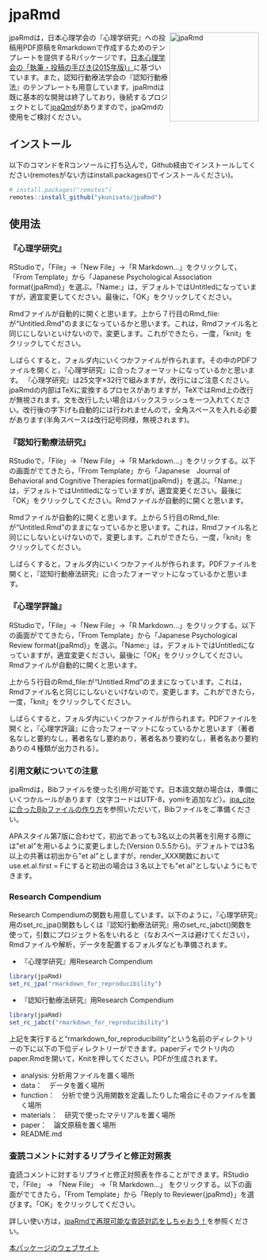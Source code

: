 # jpaRmd

<img src="inst/jpaRmd.png" align="right" alt="jpaRmd" width="180" />

<!-- badges: start -->
<!-- badges: end -->

jpaRmdは，日本心理学会の『心理学研究』への投稿用PDF原稿をRmarkdownで作成するためのテンプレートを提供するRパッケージです。[日本心理学会の「執筆・投稿の手びき(2015年版)」](https://psych.or.jp/manual/)に基づいています。また，認知行動療法学会の『認知行動療法』のテンプレートも用意しています。jpaRmdは既に基本的な開発は終了しており，後続するプロジェクトとして[jpaQmd](https://github.com/ykunisato/jpaQmd)がありますので，jpaQmdの使用をご検討ください。

## インストール

以下のコマンドをRコンソールに打ち込んで，Github経由でインストールしてください(remotesがない方はinstall.packages()でインストールください)。

``` r
# install.packages("remotes")
remotes::install_github("ykunisato/jpaRmd")
```

## 使用法

### 『心理学研究』

RStudioで，「File」->「New File」->「R Markdown…」をクリックして，「From Template」から「Japanese Psychological Association format{jpaRmd}」を選ぶ。「Name:」は，デフォルトではUntitledになっていますが，適宜変更してください。最後に，「OK」をクリックしてください。

Rmdファイルが自動的に開くと思います。上から７行目のRmd_file:が“Untitled.Rmd”のままになっているかと思います。これは，Rmdファイル名と同じにしないといけないので，変更します。これができたら，一度，「knit」をクリックしてください。

しばらくすると，フォルダ内にいくつかファイルが作られます。その中のPDFファイルを開くと，『心理学研究』に合ったフォーマットになっているかと思います。
『心理学研究』は25文字×32行で組みますが，改行にはご注意ください。jpaRmdの内部はTeXに変換するプロセスがありますが，TeXではRmd上の改行が無視されます。文を改行したい場合はバックスラッシュを一つ入れてください。改行後の字下げも自動的には行われませんので，全角スペースを入れる必要があります(半角スペースは改行記号同様，無視されます)。

### 『認知行動療法研究』

RStudioで，「File」->「New File」->「R Markdown…」をクリックする。以下の画面がでてきたら，「From Template」から「Japanese　Journal of Behavioral and Cognitive Therapies format{jpaRmd}」を選ぶ。「Name:」は，デフォルトではUntitledになっていますが，適宜変更ください。最後に「OK」をクリックしてください。Rmdファイルが自動的に開くと思います。

Rmdファイルが自動的に開くと思います。上から５行目のRmd_file:が“Untitled.Rmd”のままになっているかと思います。これは，Rmdファイル名と同じにしないといけないので，変更します。これができたら，一度，「knit」をクリックしてください。

しばらくすると，フォルダ内にいくつかファイルが作られます。PDFファイルを開くと，『認知行動療法研究』に合ったフォーマットになっているかと思います。

### 『心理学評論』

RStudioで，「File」->「New File」->「R Markdown…」をクリックする。以下の画面がでてきたら，「From Template」から「Japanese Psychological Review format{jpaRmd}」を選ぶ。「Name:」は，デフォルトではUntitledになっていますが，適宜変更ください。最後に「OK」をクリックしてください。Rmdファイルが自動的に開くと思います。

上から５行目のRmd_file:が“Untitled.Rmd”のままになっています。これは，Rmdファイル名と同じにしないといけないので，変更します。これができたら，一度，「knit」をクリックしてください。

しばらくすると，フォルダ内にいくつかファイルが作られます。PDFファイルを開くと，『心理学評論』に合ったフォーマットになっているかと思います（著者名なしと要約なし，著者名なし要約あり，著者名あり要約なし，著者名あり要約ありの４種類が出力される）。


### 引用文献についての注意

jpaRmdは，Bibファイルを使った引用が可能です。日本語文献の場合は，準備にいくつかルールがあります（文字コードはUTF-8，yomiを追加など）。[jpa\_citeに合ったBibファイルの作り方](https://qiita.com/kosugitti/items/63140ead7942d4e9b1d7)を参照いただいて，Bibファイルをご準備ください。

APAスタイル第7版に合わせて，初出であっても3名以上の共著を引用する際には"et al"を用いるように変更しました(Version 0.5.5から)。デフォルトでは3名以上の共著は初出から"et al"としますが，render_XXX関数においてuse.et.al.first = Fにすると初出の場合は３名以上でも"et al"としないようにもできます。

### Research Compendium

Research
Compendiumの関数も用意しています。以下のように，『心理学研究』用のset_rc_jpa()関数もしくは『認知行動療法研究』用のset_rc_jabct()関数を使って，引数にプロジェクト名をいれると（なおスペースは避けてください），Rmdファイルや解析，データを配置するフォルダなども準備されます。

-   『心理学研究』用Research Compendium

``` r
library(jpaRmd)
set_rc_jpa("rmarkdown_for_reproducibility")
``` 

-   『認知行動療法研究』用Research Compendium

``` r
library(jpaRmd)
set_rc_jabct("rmarkdown_for_reproducibility")
``` 


上記を実行すると“rmarkdown_for_reproducibility”という名前のディレクトリーの下に以下の下位ディレクトリーができます。paperディでクトリ内のpaper.Rmdを開いて，Knitを押してください。PDFが生成されます。

-   analysis: 分析用ファイルを置く場所
-   data：　データを置く場所
-   function：　分析で使う汎用関数を定義したりした場合にそのファイルを置く場所
-   materials：　研究で使ったマテリアルを置く場所
-   paper：　論文原稿を置く場所
-   README.md

### 査読コメントに対するリプライと修正対照表

査読コメントに対するリプライと修正対照表を作ることができます。RStudioで，「File」
-> 「New File」 ->「R Markdown…」
をクリックする。以下の画面がでてきたら，「From Template」から「Reply to
Reviewer{jpaRmd}」を選びます。「OK」をクリックしてください。


詳しい使い方は，[jpaRmdで再現可能な査読対応をしちゃおう！](https://cpp-laboratory.hatenablog.com/entry/2020/12/19/054240)を参照ください。

[本パッケージのウェブサイト](https://ykunisato.github.io/jpaRmd/)
